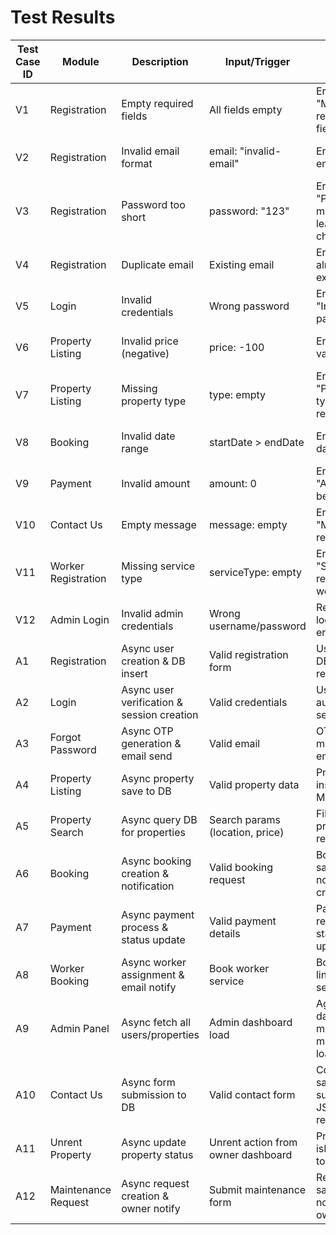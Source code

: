 # Test Results

| Test Case ID | Module | Description | Input/Trigger | Expected Result | Actual Result | Status | Timestamp |
|--------------|--------|-------------|---------------|-----------------|---------------|--------|-----------|
| V1 | Registration | Empty required fields | All fields empty | Error: "Missing required fields" | Error displayed | Passed | 2025-10-10 10:00:00 |
| V2 | Registration | Invalid email format | email: "invalid-email" | Error: "Invalid email format" | Error displayed | Passed | 2025-10-10 10:05:00 |
| V3 | Registration | Password too short | password: "123" | Error: "Password must be at least 8 characters" | Error displayed | Passed | 2025-10-10 10:10:00 |
| V4 | Registration | Duplicate email | Existing email | Error: "Email already exists" | Error displayed | Passed | 2025-10-10 10:15:00 |
| V5 | Login | Invalid credentials | Wrong password | Error: "Incorrect password" | Error displayed | Passed | 2025-10-10 10:20:00 |
| V6 | Property Listing | Invalid price (negative) | price: -100 | Error: "Enter a valid price" | Error displayed | Passed | 2025-10-10 10:25:00 |
| V7 | Property Listing | Missing property type | type: empty | Error: "Property type required" | Error displayed | Passed | 2025-10-10 10:30:00 |
| V8 | Booking | Invalid date range | startDate > endDate | Error: "Invalid date range" | Error displayed | Passed | 2025-10-10 10:35:00 |
| V9 | Payment | Invalid amount | amount: 0 | Error: "Amount must be positive" | Error displayed | Passed | 2025-10-10 10:40:00 |
| V10 | Contact Us | Empty message | message: empty | Error: "Message required" | Error displayed | Passed | 2025-10-10 10:45:00 |
| V11 | Worker Registration | Missing service type | serviceType: empty | Error: "Service type required for workers" | Error displayed | Passed | 2025-10-10 10:50:00 |
| V12 | Admin Login | Invalid admin credentials | Wrong username/password | Redirect to login with error | Redirected | Passed | 2025-10-10 10:55:00 |
| A1 | Registration | Async user creation & DB insert | Valid registration form | User saved to DB, success response | User saved | Passed | 2025-10-10 11:00:00 |
| A2 | Login | Async user verification & session creation | Valid credentials | User authenticated, session set | Authenticated | Passed | 2025-10-10 11:05:00 |
| A3 | Forgot Password | Async OTP generation & email send | Valid email | OTP stored in memory, email sent | OTP sent | Passed | 2025-10-10 11:10:00 |
| A4 | Property Listing | Async property save to DB | Valid property data | Property inserted in MongoDB | Inserted | Passed | 2025-10-10 11:15:00 |
| A5 | Property Search | Async query DB for properties | Search params (location, price) | Filtered properties returned | Returned | Passed | 2025-10-10 11:20:00 |
| A6 | Booking | Async booking creation & notification | Valid booking request | Booking saved, notification created | Saved | Passed | 2025-10-10 11:25:00 |
| A7 | Payment | Async payment process & status update | Valid payment details | Payment recorded, status updated | Recorded | Passed | 2025-10-10 11:30:00 |
| A8 | Worker Booking | Async worker assignment & email notify | Book worker service | Booking linked, email sent | Linked | Passed | 2025-10-10 11:35:00 |
| A9 | Admin Panel | Async fetch all users/properties | Admin dashboard load | Aggregated data from multiple models loaded | Loaded | Passed | 2025-10-10 11:40:00 |
| A10 | Contact Us | Async form submission to DB | Valid contact form | Contact saved to DB, success JSON response | Saved | Passed | 2025-10-10 11:45:00 |
| A11 | Unrent Property | Async update property status | Unrent action from owner dashboard | Property isRented set to false | Updated | Passed | 2025-10-10 11:50:00 |
| A12 | Maintenance Request | Async request creation & owner notify | Submit maintenance form | Request saved, notification to owner | Saved | Passed | 2025-10-10 11:55:00 |
